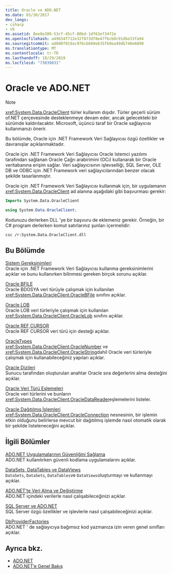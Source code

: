 ```yaml
---
title: Oracle ve ADO.NET
ms.date: 03/30/2017
dev_langs:
- csharp
- vb
ms.assetid: 8ee8e389-53cf-45cf-80bd-1df63ef34f2e
ms.openlocfilehash: a49634f712e32f873df8e47fbcb0c91dbe33fa94
ms.sourcegitcommit: ad800f019ac976cb669e635fb0ea49db740e6890
ms.translationtype: MT
ms.contentlocale: tr-TR
ms.lasthandoff: 10/29/2019
ms.locfileid: "73039831"
---
```

# <a name="oracle-and-adonet"></a>Oracle ve ADO.NET
> [!NOTE]
> <xref:System.Data.OracleClient> türler kullanım dışıdır. Türler geçerli sürüm of.NET çerçevesinde desteklenmeye devam eder, ancak gelecekteki bir sürümde kaldırılacaktır. Microsoft, üçüncü taraf bir Oracle sağlayıcısı kullanmanızı önerir.  
  
 Bu bölümde, Oracle için .NET Framework Veri Sağlayıcısı özgü özellikler ve davranışlar açıklanmaktadır.  
  
 Oracle için .NET Framework Veri Sağlayıcısı Oracle Istemci yazılımı tarafından sağlanan Oracle Çağrı arabirimini (OCı) kullanarak bir Oracle veritabanına erişim sağlar. Veri sağlayıcısının işlevselliği, SQL Server, OLE DB ve ODBC için .NET Framework veri sağlayıcılarından benzer olacak şekilde tasarlanmıştır.  
  
 Oracle için .NET Framework Veri Sağlayıcısı kullanmak için, bir uygulamanın <xref:System.Data.OracleClient> ad alanına aşağıdaki gibi başvurması gerekir:  
  
```vb  
Imports System.Data.OracleClient  
```  
  
```csharp  
using System.Data.OracleClient;  
```  
  
 Kodunuzu derlerken DLL 'ye bir başvuru de eklemeniz gerekir. Örneğin, bir C# program derlerken komut satırlarınız şunları içermelidir:  
  
```console
csc /r:System.Data.OracleClient.dll  
```  
  
## <a name="in-this-section"></a>Bu Bölümde  
 [Sistem Gereksinimleri](system-requirements-for-the-dotnet-data-provider-for-oracle.md)  
 Oracle için .NET Framework Veri Sağlayıcısı kullanma gereksinimlerini açıklar ve bunu kullanırken bilinmesi gereken birçok sorunu açıklar.  
  
 [Oracle BFILE](oracle-bfiles.md)  
 Oracle BDOSYA veri türüyle çalışmak için kullanılan <xref:System.Data.OracleClient.OracleBFile> sınıfını açıklar.  
  
 [Oracle LOB](oracle-lobs.md)  
 Oracle LOB veri türleriyle çalışmak için kullanılan <xref:System.Data.OracleClient.OracleLob> sınıfını açıklar.  
  
 [Oracle REF CURSOR](oracle-ref-cursors.md)  
 Oracle REF CURSOR veri türü için desteği açıklar.  
  
 [OracleTypes](oracletypes.md)  
 <xref:System.Data.OracleClient.OracleNumber> ve <xref:System.Data.OracleClient.OracleString>dahil Oracle veri türleriyle çalışmak için kullanabileceğiniz yapıları açıklar.  
  
 [Oracle Dizileri](oracle-sequences.md)  
 Sunucu tarafından oluşturulan anahtar Oracle sıra değerlerini alma desteğini açıklar.  
  
 [Oracle Veri Türü Eşlemeleri](oracle-data-type-mappings.md)  
 Oracle veri türlerini ve bunların <xref:System.Data.OracleClient.OracleDataReader>eşlemelerini listeler.  
  
 [Oracle Dağıtılmış İşlemleri](oracle-distributed-transactions.md)  
 <xref:System.Data.OracleClient.OracleConnection> nesnesinin, bir işlemin etkin olduğunu belirlerse mevcut bir dağıtılmış işlemde nasıl otomatik olarak bir şekilde listeleneceğini açıklar.  
  
## <a name="related-sections"></a>İlgili Bölümler  
 [ADO.NET Uygulamalarının Güvenliğini Sağlama](securing-ado-net-applications.md)  
 ADO.NET kullanılırken güvenli kodlama uygulamalarını açıklar.  
  
 [DataSets, DataTables ve DataViews](./dataset-datatable-dataview/index.md)  
 `DataSets`, `DataSets`, `DataTables`ve `DataViews`oluşturmayı ve kullanmayı açıklar.  
  
 [ADO.NET’te Veri Alma ve Değiştirme](retrieving-and-modifying-data.md)  
 ADO.NET içindeki verilerle nasıl çalışabileceğinizi açıklar.  
  
 [SQL Server ve ADO.NET](./sql/index.md)  
 SQL Server özgü özellikler ve işlevlerle nasıl çalışabileceğinizi açıklar.  
  
 [DbProviderFactories](dbproviderfactories.md)  
 ADO.NET ' de sağlayıcıya bağımsız kod yazmanıza izin veren genel sınıfları açıklar.  
  
## <a name="see-also"></a>Ayrıca bkz.

- [ADO.NET](index.md)
- [ADO.NET’e Genel Bakış](ado-net-overview.md)
